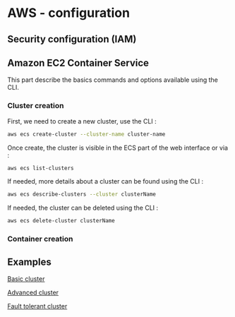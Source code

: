 # AWS - configuration

## Security configuration (IAM)

## Amazon EC2 Container Service

This part describe the basics commands and options available using the CLI.

### Cluster creation

First, we need to create a new cluster, use the CLI :

```bash
aws ecs create-cluster --cluster-name cluster-name
```

Once create, the cluster is visible in the ECS part of the web interface or via :

```bash
aws ecs list-clusters
```

If needed, more details about a cluster can be found using the CLI :

```bash
aws ecs describe-clusters --cluster clusterName
```

If needed, the cluster can be deleted using the CLI :

```bash
aws ecs delete-cluster clusterName
```

### Container creation



## Examples

[Basic cluster](AWS/basic.md)

[Advanced cluster](AWS/advanced.md)

[Fault tolerant cluster](AWS/fault_tolerant.md)
